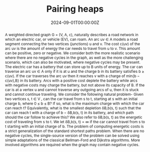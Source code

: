 ---
title: 'Pairing heaps'

# Authors
# If you created a profile for a user (e.g. the default `admin` user), write the username (folder name) here
# and it will be replaced with their full name and linked to their profile.
authors:
  - Dani Dorfman
  - Haim Kaplan
  - Robert E. Tarjan
  - Uri Zwick

# Author notes (optional)
#author_notes:
#  - 'Equal contribution'
#  - 'Equal contribution'

date: '2024-09-01T00:00:00Z'
doi: ''

# Schedule page publish date (NOT publication's date).
publishDate: '2024-01-01T00:00:00Z'

# Publication type.
# Accepts a single type but formatted as a YAML list (for Hugo requirements).
# Enter a publication type from the CSL standard.
publication_types: ['paper-conference']

# Publication name and optional abbreviated publication name.
publication: In *In Proc. of 31st ESA*
publication_short: In *ESA*

abstract: A weighted directed graph G = (V, A, c), naturally describes a road network in which an electric car, or vehicle (EV), can roam. An arc uv ∈ A models a road segment connecting the two vertices (junctions) u and v. The cost c(uv) of the arc uv is the amount of energy the car needs to travel from u to v. This amount can be positive, zero or negative. We consider both the more realistic scenario where there are no negative cycles in the graph, as well as the more challenging scenario, which can also be motivated, where negative cycles may be present. The electric car has a battery that can store up to B units of energy. The car can traverse an arc uv ∈ A only if it is at u and the charge b in its battery satisfies b ≥ c(uv). If the car traverses the arc uv then it reaches v with a charge of min{b − c(uv),B} in its battery. Arcs with a positive cost deplete the battery while arcs with negative costs may charge the battery, but not above its capacity of B. If the car is at a vertex u and cannot traverse any outgoing arcs of u, then it is stuck and cannot continue traveling. We consider the following natural problem- Given two vertices s, t ∈ V , can the car travel from s to t, starting at s with an initial charge b, where 0 ≤ b ≤ B? If so, what is the maximum charge with which the car can reach t? Equivalently, what is the smallest depletion δB,b(s, t) such that the car can reach t with a charge of b − δB,b(s, t) in its battery, and which path should the car follow to achieve this? We also refer to δB,b(s, t) as the energetic cost of traveling from s to t. We let δB,b(s, t) = ∞ if the car cannot travel from s to t starting with an initial charge of b. The problem of computing energetic costs is a strict generalization of the standard shortest paths problem. When there are no negative cycles, the single-source version of the problem can be solved using simple adaptations of the classical Bellman-Ford and Dijkstra algorithms. More involved algorithms are required when the graph may contain negative cycles.

# Summary. An optional shortened abstract.
#summary: Lorem ipsum dolor sit amet, consectetur adipiscing elit. Duis posuere tellus ac convallis placerat. Proin tincidunt magna sed ex sollicitudin condimentum.

tags: []

# Display this page in the Featured widget?
#featured: true

# Custom links (uncomment lines below)
# links:
# - name: Custom Link
#   url: http://example.org

url_pdf: ''
#url_code: 'https://github.com/wowchemy/wowchemy-hugo-themes'
#url_dataset: 'https://github.com/wowchemy/wowchemy-hugo-themes'
#url_poster: ''
#url_project: ''
#url_slides: ''
#url_source: 'https://github.com/wowchemy/wowchemy-hugo-themes'
#url_video: 'https://youtube.com'

# Featured image
# To use, add an image named `featured.jpg/png` to your page's folder.
#image:
#  caption: 'Image credit: [**Unsplash**](https://unsplash.com/photos/pLCdAaMFLTE)'
#  focal_point: ''
#  preview_only: false

# Associated Projects (optional).
#   Associate this publication with one or more of your projects.
#   Simply enter your project's folder or file name without extension.
#   E.g. `internal-project` references `content/project/internal-project/index.md`.
#   Otherwise, set `projects: []`.
projects: []
#  - example

# Slides (optional).
#   Associate this publication with Markdown slides.
#   Simply enter your slide deck's filename without extension.
#   E.g. `slides: "example"` references `content/slides/example/index.md`.
#   Otherwise, set `slides: ""`.
slides: ""
---